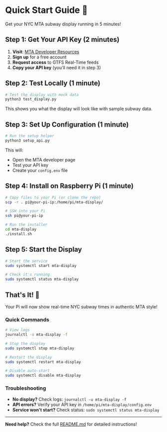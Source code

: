 # Quick Start Guide 🚀

Get your NYC MTA subway display running in 5 minutes!

## Step 1: Get Your API Key (2 minutes)

1. **Visit**: [MTA Developer Resources](https://api.mta.info/)
2. **Sign up** for a free account
3. **Request access** to GTFS Real-Time feeds
4. **Copy your API key** (you'll need it in step 3)

## Step 2: Test Locally (1 minute)

```bash
# Test the display with mock data
python3 test_display.py
```

This shows you what the display will look like with sample subway data.

## Step 3: Set Up Configuration (1 minute)

```bash
# Run the setup helper
python3 setup_api.py
```

This will:
- Open the MTA developer page
- Test your API key
- Create your `config.env` file

## Step 4: Install on Raspberry Pi (1 minute)

```bash
# Copy files to your Pi (or clone the repo)
scp -r . pi@your-pi-ip:/home/pi/mta-display/

# SSH into your Pi
ssh pi@your-pi-ip

# Run the installer
cd mta-display
./install.sh
```

## Step 5: Start the Display

```bash
# Start the service
sudo systemctl start mta-display

# Check it's running
sudo systemctl status mta-display
```

## That's It! 🎉

Your Pi will now show real-time NYC subway times in authentic MTA style!

### Quick Commands

```bash
# View logs
journalctl -u mta-display -f

# Stop the display
sudo systemctl stop mta-display

# Restart the display
sudo systemctl restart mta-display

# Disable auto-start
sudo systemctl disable mta-display
```

### Troubleshooting

- **No display?** Check logs: `journalctl -u mta-display -f`
- **API errors?** Verify your API key in `/home/pi/mta-display/config.env`
- **Service won't start?** Check status: `sudo systemctl status mta-display`

---

**Need help?** Check the full [README.md](README.md) for detailed instructions!
